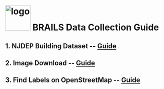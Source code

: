 # <img src="https://raw.githubusercontent.com/NHERI-SimCenter/BRAILS/master/docs/images/logo/Logo.png" alt="logo" height="80"/> BRAILS Data Collection Guide

## 1. NJDEP Building Dataset  -- [Guide](NJDEP-Buildings.md)

## 2. Image Download -- [Guide](DownloadImage.md)

## 3. Find Labels on OpenStreetMap -- [Guide](OSM.md)



